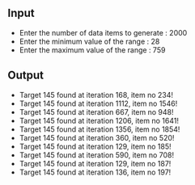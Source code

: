 ## Input 
 - Enter the number of data items to generate : 2000
 - Enter the minimum value of the range : 28
 - Enter the maximum value of the range : 759

## Output
 - Target 145 found at iteration 168, item no 234!
 - Target 145 found at iteration 1112, item no 1546!
 - Target 145 found at iteration 667, item no 948!
 - Target 145 found at iteration 1206, item no 1641!
 - Target 145 found at iteration 1356, item no 1854!
 - Target 145 found at iteration 360, item no 520!
 - Target 145 found at iteration 129, item no 185!
 - Target 145 found at iteration 590, item no 708!
 - Target 145 found at iteration 129, item no 187!
 - Target 145 found at iteration 136, item no 197!
